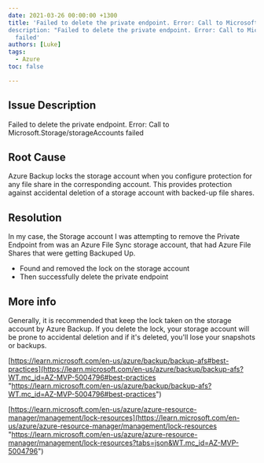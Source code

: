 ```yaml
---
date: 2021-03-26 00:00:00 +1300
title: 'Failed to delete the private endpoint. Error: Call to Microsoft.Storage/storageAccounts
description: "Failed to delete the private endpoint. Error: Call to Microsoft.Storage/storageAccounts failed"
  failed'
authors: [Luke]
tags:
  - Azure
toc: false

---
```

## Issue Description

Failed to delete the private endpoint. Error: Call to Microsoft.Storage/storageAccounts failed

## Root Cause

Azure Backup locks the storage account when you configure protection for any file share in the corresponding account. This provides protection against accidental deletion of a storage account with backed-up file shares.

## Resolution

In my case, the Storage account I was attempting to remove the Private Endpoint from was an Azure File Sync storage account, that had Azure File Shares that were getting Backuped Up.

* Found and removed the lock on the storage account
* Then successfully delete the private endpoint

## More info

Generally, it is recommended that keep the lock taken on the storage account by Azure Backup. If you delete the lock, your storage account will be prone to accidental deletion and if it's deleted, you'll lose your snapshots or backups.

[https://learn.microsoft.com/en-us/azure/backup/backup-afs#best-practices](https://learn.microsoft.com/en-us/azure/backup/backup-afs?WT.mc_id=AZ-MVP-5004796#best-practices "https://learn.microsoft.com/en-us/azure/backup/backup-afs?WT.mc_id=AZ-MVP-5004796#best-practices")

[https://learn.microsoft.com/en-us/azure/azure-resource-manager/management/lock-resources](https://learn.microsoft.com/en-us/azure/azure-resource-manager/management/lock-resources "https://learn.microsoft.com/en-us/azure/azure-resource-manager/management/lock-resources?tabs=json&WT.mc_id=AZ-MVP-5004796")